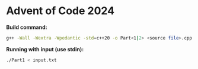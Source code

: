# Advent of Code 2024

**Build command:**
``` bash
g++ -Wall -Wextra -Wpedantic -std=c++20 -o Part<1|2> <source file>.cpp
```

**Running with input (use stdin):**
```bash
./Part1 < input.txt
```

